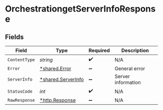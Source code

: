 # OrchestrationgetServerInfoResponse


## Fields

| Field                                                   | Type                                                    | Required                                                | Description                                             |
| ------------------------------------------------------- | ------------------------------------------------------- | ------------------------------------------------------- | ------------------------------------------------------- |
| `ContentType`                                           | *string*                                                | :heavy_check_mark:                                      | N/A                                                     |
| `Error`                                                 | [*shared.Error](../../models/shared/error.md)           | :heavy_minus_sign:                                      | General error                                           |
| `ServerInfo`                                            | [*shared.ServerInfo](../../models/shared/serverinfo.md) | :heavy_minus_sign:                                      | Server information                                      |
| `StatusCode`                                            | *int*                                                   | :heavy_check_mark:                                      | N/A                                                     |
| `RawResponse`                                           | [*http.Response](https://pkg.go.dev/net/http#Response)  | :heavy_minus_sign:                                      | N/A                                                     |
